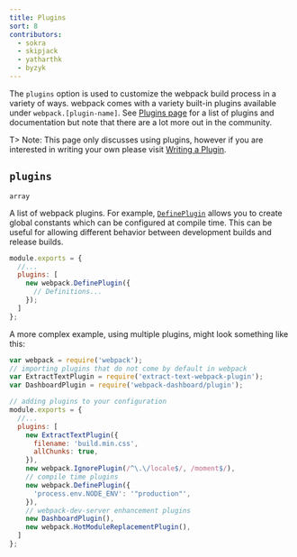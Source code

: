 ```yaml
---
title: Plugins
sort: 8
contributors:
  - sokra
  - skipjack
  - yatharthk
  - byzyk
---
```


The `plugins` option is used to customize the webpack build process in a variety of ways. webpack comes with a variety built-in plugins available under `webpack.[plugin-name]`. See [Plugins page](/plugins) for a list of plugins and documentation but note that there are a lot more out in the community.

T> Note: This page only discusses using plugins, however if you are interested in writing your own please visit [Writing a Plugin](/development/how-to-write-a-plugin/).


## `plugins`

`array`

A list of webpack plugins. For example, [`DefinePlugin`](/plugins/define-plugin/) allows you to create global constants which can be configured at compile time. This can be useful for allowing different behavior between development builds and release builds.

```js
module.exports = {
  //...
  plugins: [
    new webpack.DefinePlugin({
      // Definitions...
    });
  ]
};
```

A more complex example, using multiple plugins, might look something like this:

```js
var webpack = require('webpack');
// importing plugins that do not come by default in webpack
var ExtractTextPlugin = require('extract-text-webpack-plugin');
var DashboardPlugin = require('webpack-dashboard/plugin');

// adding plugins to your configuration
module.exports = {
  //...
  plugins: [
    new ExtractTextPlugin({
      filename: 'build.min.css',
      allChunks: true,
    }),
    new webpack.IgnorePlugin(/^\.\/locale$/, /moment$/),
    // compile time plugins
    new webpack.DefinePlugin({
      'process.env.NODE_ENV': '"production"',
    }),
    // webpack-dev-server enhancement plugins
    new DashboardPlugin(),
    new webpack.HotModuleReplacementPlugin(),
  ]
};
```
